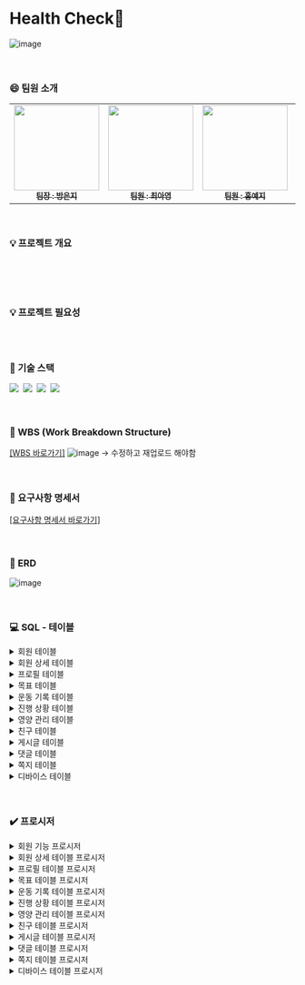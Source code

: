# Health Check🎾
![image](https://github.com/beyond-sw-camp/be07_1st_3team_healthcheck/assets/87412123/38fb1ecf-d0dd-4492-be0a-eb60d4c87e75)
<br>
<br>
<br>

### 😄 팀원 소개
<table>  
  <tbody>
    <tr>
      <td align="center"><a href="https://github.com/qkdrmawll"><img src="https://github.com/beyond-sw-camp/be07_1st_3team_healthcheck/assets/87412123/841a28b9-d43a-4d82-baa7-d02e683d364f" width="150px;" alt=""/><br /><sub><b>팀장 : 방은지 </b></sub></a><br /></td>
      <td align="center"><a href="https://github.com/tteia"><img src="https://github.com/beyond-sw-camp/be07_1st_3team_healthcheck/assets/87412123/b31e0bed-11aa-4363-b5bf-2f9b9e8ad4c3" width="150px;" alt=""/><br /><sub><b>팀원 : 최아영 </b></sub></a><br /></td>
      <td align="center"><a href="https://github.com/H-Yeji"><img src="https://github.com/beyond-sw-camp/be07_1st_3team_healthcheck/assets/87412123/cef94f09-9a8b-4abb-b573-c90e649117d4" width="150px;" alt=""/><br /><sub><b>팀원 : 홍예지 </b></sub></a><br /></td>
      <td align="center"><a href="https://github.com/leem5514"><img src="https://github.com/beyond-sw-camp/be07_1st_3team_healthcheck/assets/87412123/1113ad4a-631a-48fa-8a0f-88a772682f9f" width="150px;" alt=""/><br /><sub><b>팀원 : 이명규 </b></sub></a><br /></td>
    </tr>
  </tbody>
</table>
<br>


### 💡 프로젝트 개요 
<pre><code>
	
</code></pre>
<br>


### 💡 프로젝트 필요성 
<br>
<br>


### 📌 기술 스택
 <img src="https://img.shields.io/badge/mysql-4479A1?style=for-the-badge&logo=mysql&logoColor=white">&nbsp;&nbsp;<img src="https://img.shields.io/badge/mariaDB-003545?style=for-the-badge&logo=mariaDB&logoColor=white">&nbsp;&nbsp;<img src="https://img.shields.io/badge/github-181717?style=for-the-badge&logo=github&logoColor=white">&nbsp;&nbsp;<img src="https://img.shields.io/badge/git-F05032?style=for-the-badge&logo=git&logoColor=white"> 
<br>
<br> 
<br>

### 📅 WBS (Work Breakdown Structure)
[[WBS 바로가기]](https://docs.google.com/spreadsheets/d/1kbN5XonKJiKncqxmrI0m85HVIuabvkAwmK7VqzdzByo/edit#gid=0)
![image](https://github.com/beyond-sw-camp/be07_1st_3team_healthcheck/assets/87412123/ae703dfe-38a7-4ac6-96e3-74ffb63086b3)
-> 수정하고 재업로드 해야함  
<br>
<br>

### 📝 요구사항 명세서 
[[요구사항 명세서 바로가기]](https://docs.google.com/spreadsheets/d/1kbN5XonKJiKncqxmrI0m85HVIuabvkAwmK7VqzdzByo/edit?usp=sharing)
<br>
<br>
<br>

### 🎨 ERD
![image](https://github.com/beyond-sw-camp/be07_1st_3team_healthcheck/assets/87412123/c5932e45-79de-4592-a872-a6a4ae8edefb)
<br>
<br>
<br>

### 💻 SQL - 테이블 
<details>
  <summary>회원 테이블</summary>
  <pre><code>
  CREATE TABLE users (
    	id INT AUTO_INCREMENT,
    	nickname VARCHAR(255) UNIQUE NOT NULL,
    	name VARCHAR(255),
    	email VARCHAR(255) UNIQUE NOT NULL,
    	password VARCHAR(255) NOT NULL,
    	phone_number VARCHAR(20), 
    	created_date DATETIME NOT NULL DEFAULT CURRENT_TIMESTAMP NOT NULL,
    	age INT NOT NULL,
    	sex ENUM('M', 'F') NOT NULL,
    	delYN ENUM('Y', 'N') DEFAULT 'N',
    	primary key(id) 
); 
  </code></pre>
</details>  
<details> 
  <summary>회원 상세 테이블</summary>
  <pre><code>
  CREATE TABLE user_detail (
	id INT AUTO_INCREMENT,
	user_id INT NOT NULL,
	height DECIMAL(10,2) NOT NULL,
	weight DECIMAL(10,2) NOT NULL,
	bmi DECIMAL(10,2) NOT NULL,
	skeletal_muscle_mass DECIMAL(10,2) NOT NULL,
	body_fat_percentage DECIMAL(10,2),
	created_time DATETIME DEFAULT CURRENT_TIMESTAMP NOT NULL,
	delYN ENUM('Y', 'N') DEFAULT 'N',
	bmr INT,
	primary key(id),
	foreign key(user_id) references users(id) 
  );
  </code></pre>
</details> 
<details>
  <summary>프로필 테이블</summary>
  <pre><code>
  CREATE TABLE profile (
    id INT AUTO_INCREMENT, 
    user_id INT NOT NULL,
    intro VARCHAR(1000),
    fav_exercise VARCHAR(100),
    level ENUM('상', '중', '하'),
    delYN ENUM('Y', 'N') DEFAULT 'N',
    primary key(id), 
    FOREIGN KEY (user_id) REFERENCES users(id)
  );
  </code></pre>
</details> 
<details>
  <summary>목표 테이블</summary>
  <pre><code>
  CREATE TABLE goal (
    	id INT AUTO_INCREMENT,
    	user_id INT,
    	goal ENUM('체중감량', '근육량증가') NOT NULL,
    	target_date date NOT NULL,
    	target_kg DECIMAL(10, 2) NOT NULL,
    	status enum('진행중', '완료') default '진행중',
    	delYN ENUM('Y', 'N') DEFAULT 'N',
    	primary key(id), 
    	FOREIGN KEY (user_id) REFERENCES users(id)
  );
  </code></pre>
</details>
<details> 
  <summary>운동 기록 테이블</summary>
  <pre><code>
  CREATE TABLE exercise_record (
	id INT AUTO_INCREMENT,
	user_id INT NOT NULL,
	calories_burned DECIMAL(10, 2),
	start_time DATETIME,
	end_time DATETIME,
	primary key(id),
	foreign key(user_id) references users(id) 
  );
  </code></pre>
</details> 
<details>
  <summary>진행 상황 테이블</summary>
  <pre><code>
  CREATE TABLE progress (
    id INT AUTO_INCREMENT, 
    user_id INT NOT NULL,
    goal_id INT NOT NULL,
    currentTime date default current_date,
    remain_kg DECIMAL(10, 2) NOT NULL, 
    delYN ENUM('Y', 'N') DEFAULT 'N',
    primary key(id), 
    FOREIGN KEY (user_id) REFERENCES users(id),
    FOREIGN KEY (goal_id) REFERENCES goal(ID)
  );
  </code></pre>
</details>
<details> 
  <summary>영양 관리 테이블</summary>
  <pre><code>
  CREATE TABLE nutritional_management (
	id INT AUTO_INCREMENT,
	user_id INT NOT NULL,
	intake_time ENUM('아침', '점심', '저녁', '간식'),
	intake_date DATE DEFAULT CURRENT_DATE,
	car_kcal INT,
	pro_kcal INT,
	fat_kcal INT,
	total_kcal INT,
	delYN ENUM('Y', 'N') DEFAULT 'N',
	primary key(id),
	foreign key(user_id) references users(id) 
  );
  </code></pre>
</details>
<details>
  <summary>친구 테이블</summary>
  <pre><code>
    CREATE TABLE friend (
	    id int auto_increment,
	    user_id1 int NOT NULL,
	    user_id2 int NOT NULL,
	    created_time DATETIME DEFAULT CURRENT_TIMESTAMP NOT NULL,
	    delYN ENUM('Y', 'N') DEFAULT 'N',
	    primary key(id),
	    FOREIGN KEY (user_id1) REFERENCES users(id),
	    FOREIGN KEY (user_id2) REFERENCES users(id)
  );
  </code></pre>
</details> 
<details>
  <summary>게시글 테이블</summary>
  <pre><code>
    CREATE TABLE post (
	    id int auto_increment,
	    user_id int NOT NULL,
	    title varchar(255) NOT NULL,
	    contents varchar(3000),
	    created_time DATETIME DEFAULT CURRENT_TIMESTAMP NOT NULL,
	    hits int NOT NULL	DEFAULT 1,
	    delYN ENUM('Y', 'N') DEFAULT 'N',
	    primary key(id),
	    FOREIGN KEY (user_id) REFERENCES users(id)
  ); 
  </code></pre>
</details> 
<details>
  <summary>댓글 테이블</summary>
  <pre><code>
    CREATE TABLE reply (
	    id int auto_increment,
	    user_id int NOT NULL,
	    post_id int NOT NULL,
	    contents varchar(255) NOT NULL,
	    created_time DATETIME DEFAULT CURRENT_TIMESTAMP NOT NULL, 
	    delYN ENUM('Y', 'N') DEFAULT 'N',
	    primary key(id),
	    FOREIGN KEY (user_id) REFERENCES users(id),
	    FOREIGN KEY (post_id) REFERENCES post(id)
  );
  </code></pre>
</details> 
<details>
  <summary>쪽지 테이블</summary>
  <pre><code>
    CREATE TABLE message (
	    id int auto_increment,
	    sender int NOT NULL,
	    receiver int NOT NULL,
	    texts varchar(1000)	NOT NULL,
	    created_time DATETIME DEFAULT CURRENT_TIMESTAMP NOT NULL, 
	    delYN ENUM('Y', 'N') DEFAULT 'N',
	    primary key(id),
	    FOREIGN KEY (sender) REFERENCES users(id),
	    FOREIGN KEY (receiver) REFERENCES users(id)
  );
  </code></pre>
</details> 
<details>
  <summary>디바이스 테이블</summary>
  <pre><code>
    CREATE TABLE device (
	    id int auto_increment,
	    user_id int NOT NULL,
	    devices_alias varchar(255) NOT NULL UNIQUE,
	    serial_number varchar(255) NOT NULL UNIQUE,
	    created_time DATETIME DEFAULT CURRENT_TIMESTAMP NOT NULL, 
	    delYN ENUM('Y', 'N') DEFAULT 'N',
	    primary key(id),
	    FOREIGN KEY (user_id) REFERENCES users(id)
  ); 
  </code></pre>
</details> 
<br>
<br>

### ✔️ 프로시저 
<details> 
	<summary>회원 기능 프로시저</summary>
	<br> 
	🔶 회원 가입 프로시저 
	<img src="https://github.com/beyond-sw-camp/be07_1st_3team_healthcheck/assets/87412123/0652b889-338a-4572-bbd3-3a19db149c75">
	<pre><code>
	CALL signUp('suguri', 'suguri', 'suguri@naver.com', '2341', '010-1111-2222', 27, 'F'); 
	</code></pre>
	<img src="https://github.com/beyond-sw-camp/be07_1st_3team_healthcheck/assets/87412123/0ca77572-a380-4d7c-aed3-a28eda91df9d">
	user_id=5 회원 추가 
	<br>
	<br> 
	🔶 회원 정보 수정 프로시저
	<img src="https://github.com/beyond-sw-camp/be07_1st_3team_healthcheck/assets/87412123/0652b889-338a-4572-bbd3-3a19db149c75">
	<pre><code>
	CALL userEdit('tteia', 'minji', '8888', '010-8888-4444', '22');
	</code></pre>
	<img src="https://github.com/beyond-sw-camp/be07_1st_3team_healthcheck/assets/87412123/89eada0c-eb6d-4138-ae34-127868fa2dd4">
	user_id=3 회원 정보 변경 
	<br>
	<br> 
	🔶 회원 탈퇴 프로시저
	<pre><code>
	CALL userEdit('tteia', 'minji', '8888', '010-8888-4444', '22');
	</code></pre>
	<img src="https://github.com/beyond-sw-camp/be07_1st_3team_healthcheck/assets/87412123/5a571e6e-3092-4344-8291-82992f470545">
	user_id=5 회원 탈퇴 (delYN 컬럼값 'Y') 
</details> 
<details> 
  <summary>회원 상세 테이블 프로시저</summary>
  <br> 
	🔶 회원 상세 기록 추가 + 진행상황 등록 및 업데이트 + status 변경 프로시저<br> 
	[ 회원 상세 기록 추가 + 해당 회원 목표에 관한 진행상황 내역이 있다면 업데이트 ] <br> 
	<img src="https://github.com/beyond-sw-camp/be07_1st_3team_healthcheck/assets/87412123/8d168d21-7d40-4d49-aaf1-eb53a90d49b4", height=130><br> 
	회원 인바디 측정 결과 등록 전 회원 상세 테이블<br> 
	<img src="https://github.com/beyond-sw-camp/be07_1st_3team_healthcheck/assets/87412123/0c5a290f-8be3-4dae-9975-22768f9021ec", height=130><br>
	회원 인바디 측정 결과 등록 전 진행상황 테이블 <br>
	<br> 
	<pre><code>
	call 회원_인바디_정보_입력('tteia', 168, 50, 17.71, 24.03, 18.01, 1450); 
	</code></pre>
	닉네임 tteia 회원의 인바디 측정 결과 등록<br>
	<img src="https://github.com/beyond-sw-camp/be07_1st_3team_healthcheck/assets/87412123/86ab006d-7b0f-4db9-8d12-8804eaf2291e", height=130><br>
	측정 결과가 회원 상세 테이블에 추가됨<br>
	<img src="https://github.com/beyond-sw-camp/be07_1st_3team_healthcheck/assets/87412123/f267ab88-9e27-4875-b631-905729f040fe", height=130><br> 
	등록된 인바디 측정 결과를 토대로 진행상황 테이블의 남은 목표 갱신<br> 
	<br> 
	[ 회원 상세 기록 추가 + 진행상황 업데이트 + 상태 변경 ]<br> 
	<pre><code>
	call 회원_인바디_정보_입력('tteia', 168, 50, 17.71, 25.03, 17.01, 1470); 
	</code></pre>
 	<img src="https://github.com/beyond-sw-camp/be07_1st_3team_healthcheck/assets/87412123/d83982ad-1180-46fe-b1ca-aed674904385", height=130><br>
	user_id=3 회원이 목표를 달성해서 남은 목표가 없음 확인<br>
	<img src="https://github.com/beyond-sw-camp/be07_1st_3team_healthcheck/assets/87412123/586d9cb0-e9ba-42ac-aef5-8d1784ca4e65", height=130><br> 
	user_id=3 회원의 목표 상태 '진행중' > '완료'로 업데이트<br> 
	<br> 
 	[ 회원 상세 기록 추가 + 해당 회원 목표에 관한 진행상황 내역이 없다면 추가 ]<br> 
	<img src="https://github.com/beyond-sw-camp/be07_1st_3team_healthcheck/assets/87412123/82631599-aada-4f72-ba5f-f7e0afa9d7a7", height=130><br> 
	user_id=2 회원이 '근육량증가'라는 새로운 목표 등록<br> 
	<img src="https://github.com/beyond-sw-camp/be07_1st_3team_healthcheck/assets/87412123/a1d911af-722f-4067-933c-15f4141b0bb2", height=150><br> 
	새로 등록한 목표에 관한 진행상황 내역은 아직 없음<br>
	<br> 
	<pre><code>
	call 회원_인바디_정보_입력('yeji', 165, 48, 17.81, 23.02, 17.25, 1430);  
	</code></pre>
	user_id=2 새로운 인바디 측정 완료<br> 
	<img src="https://github.com/beyond-sw-camp/be07_1st_3team_healthcheck/assets/87412123/e9b8640a-067a-4c05-97fc-ccfab579b2ac", height=150><br> 
	해당 목표에 대한 progress 새로 등록 성공 ✌🏻 
	<br>
	<br> 
	🔶 회원 상세 조회 프로시저<br> 
	<pre><code>
	call 회원_상세_조회('yeji');  
	</code></pre> 
	회원의 닉네임을 입력 받으면<br>
	<img src="https://github.com/beyond-sw-camp/be07_1st_3team_healthcheck/assets/87412123/2df8767c-98e7-4ffd-980b-3b07c75ad1bc", height=110, width=800><br> 
	해당 회원의 인바디 측정 결과 조회  
</details> 
<details>
  <summary>프로필 테이블 프로시저</summary>
	<br>
	🔶 프로필 수정 프로시저<br> 
	<img src="https://github.com/beyond-sw-camp/be07_1st_3team_healthcheck/assets/87412123/b42cb44b-f392-414c-bc1b-0a1565f27479", height=130><br> 
	<pre><code>
	call db_project.프로필업데이트('dding2', 'updatecheck', 'fingersport', '중'); 
	</code></pre> 
	<img src="https://github.com/beyond-sw-camp/be07_1st_3team_healthcheck/assets/87412123/074b9140-d68f-4c23-b02f-eaadb04f929a", height=130><br> 
	입력 받은 회원의 프로필 내용 수정 
</details> 
<details>
  <summary>목표 테이블 프로시저</summary>
  <br>
  🔶 새로운 목표 추가 프로시저<br> 
  <pre><code>
  CALL setGoal('yeji', '근육량증가', '2024-10-10', 24.02); 
  </code></pre>
  <img src="https://github.com/beyond-sw-camp/be07_1st_3team_healthcheck/assets/87412123/ecfd7413-e964-4c85-8dae-273b19f6d5ce", height=150><br> 
  user_id=2 회원의 새로운 목표 추가 (근육량증가)<br>
  <br> 
  🔶 기존 목표 수정 프로시저<br> 
  <img src="https://github.com/beyond-sw-camp/be07_1st_3team_healthcheck/assets/87412123/f06414ac-7f35-48b6-9cfc-4b3f7cc82a1e", height=150><br> 
  <pre><code>
  CALL goalEdit('qkdrmawll', '체중감량', '2024-09-28', '44'); 
  </code></pre> 
  <img src="https://github.com/beyond-sw-camp/be07_1st_3team_healthcheck/assets/87412123/2a39cb85-c6e8-4b29-8b70-0c910e22fbae", height=150><br> 
  user_id=1 회원의 목표를 근육량증가 > 체중감량으로 변경<br> 
  <img src="https://github.com/beyond-sw-camp/be07_1st_3team_healthcheck/assets/87412123/d354fccb-36df-4dca-87ff-9d0806064413", height=150><br> 
  수정된 목표에 맞는 진행상황 내역 업데이트 (목표까지 남은 근육량 > 남은 체중) 
</details>
<details> 
  <summary>운동 기록 테이블 프로시저</summary>
  <br> 
  🔶 운동 기록 추가 프로시저<br> 
  <img src="https://github.com/beyond-sw-camp/be07_1st_3team_healthcheck/assets/87412123/ad89a49d-384a-4246-840b-b7a1fa3c59de", height=150><br> 
  운동기록 삽입 전 테이블 <br> 
  <pre><code>
  call 운동기록_등록('yeji', 213, '2024-05-31 11:11', '2024-05-31 12:13'); 
  </code></pre>
  운동 기록 입력 받으면 <br> 
  <img src="https://github.com/beyond-sw-camp/be07_1st_3team_healthcheck/assets/87412123/e23c7cbb-6fc5-4362-ae58-7681c529c370", height=150><br>
  새로운 운동 기록 추가 
</details> 
<details>
  <summary>진행 상황 테이블 프로시저</summary>
	<br>
	🔶 진행상황 조회 프로시저<br> 
  	<pre><code>
	call 진행상황_조회('tteia'); 
	</code></pre>
  	닉네임 tteia 회원의 진행상황 조회<br> 
  	<img src="https://github.com/beyond-sw-camp/be07_1st_3team_healthcheck/assets/87412123/71df5b66-d221-402e-851a-aaceffb120f9", height=130><br> 
</details> 
<details> 
  <summary>영양 관리 테이블 프로시저</summary>
  <br> 
  🔶 영양 섭취 추가 프로시저<br>  
  <pre><code>
  call db_project.영양관리시스템('yeji', '2024-06-02', '아침', 280, 30, 29, 547);  
  </code></pre>
  섭취한 영양 기록 입력 받으면<br>
  <img src="https://github.com/beyond-sw-camp/be07_1st_3team_healthcheck/assets/87412123/9497159c-8875-4b30-8cc4-3156d06238ab", height=250><br> 
  테이블에 기록 추가<br>
  <br> 
  🔶 일일 섭취량 조회 프로시저<br>  
  <pre><code>
  call 사용자의당일섭취량('yeji');  
  </code></pre>
  닉네임을 입력 받으면<br> 
  <img src="https://github.com/beyond-sw-camp/be07_1st_3team_healthcheck/assets/87412123/11dcacdf-9f65-49d4-8aae-bf40b1149096", height=100><br> 
  CURDATE()를 활용해서 당일 기준 사용자가 섭취한 탄수화물, 단백질, 지방, 일일 섭취 칼로리를 합하여 제공
</details>
<details>
  <summary>친구 테이블 프로시저</summary>
  <br> 
  🔶 친구 목록 추가<br> 
  <pre><code>
  CALL add_friends('yeji','dding2');
  </code></pre>
  <img src="https://github.com/beyond-sw-camp/be07_1st_3team_healthcheck/assets/87412123/3d43ac13-4ee3-43c4-aecf-c96e62e17b25"><br>
  user_id=2인 yeji와 user_id=4인 dding2가 친구 목록에 추가 (친구 맺음) 
  <br>
  <br> 
  🔶 친구 목표 조회 프로시저<br>
  <pre><code>
  CALL viewFriendsGoal('yeji','dding2'); 
  </code></pre>
  <img src="https://github.com/beyond-sw-camp/be07_1st_3team_healthcheck/assets/87412123/85f0ef2e-1eff-4b1b-af07-9a2f6bbfdc23", height=120><br> 
  입력받은 두 회원이 친구일 경우 -> 친구의 목표 조회 가능<br>
  <img src="https://github.com/beyond-sw-camp/be07_1st_3team_healthcheck/assets/87412123/17ea63f9-e58e-4110-bc3f-2e55cdf95a23", height=120><br> 
  입력받은 두 회원이 친구가 아닐 경우 -> 친구의 목표 조회 불가능<br> 
  <br>
  <br> 
  🔶 친구 진행 상황 조회 프로시저<br>
  <pre><code>
  CALL viewFriendsProgress('yeji','dding2');
  </code></pre>
  <img src="https://github.com/beyond-sw-camp/be07_1st_3team_healthcheck/assets/87412123/f35b75c1-4552-47eb-96da-64e3bf45e602", height=130><br>  
  내 닉네임과 친구의 닉네임을 입력하면 친구의 진행 상황 조회 가능 
</details> 
<details>
  <summary>게시글 테이블 프로시저</summary>
  <br> 
  🔶 게시글 등록 프로시저<br> 
  <pre><code>
  CALL write_post('qkdrmawll', 'hi', 'hello'); 
  </code></pre>
  <img src="https://github.com/beyond-sw-camp/be07_1st_3team_healthcheck/assets/87412123/8e03eea7-c2e6-4de7-b1ce-5b69fa11c7b5"><br> 
  id=17 게시글 등록 
  <br>
  <br> 
  🔶 게시글 수정 프로시저<br> 
  <pre><code>
  CALL update_post (17, 'new title', 'new contents'); 
  </code></pre>
  <img src="https://github.com/beyond-sw-camp/be07_1st_3team_healthcheck/assets/87412123/38e5fa9b-e966-4655-bcd8-e913e44edbc0"><br> 
  id=17인 게시물의 제목과 내용 수정 
  <br>
  <br>
  🔶 게시글 작성자로 조회 프로시저<br> 
  <pre><code>
  CALL search_by_author ('qkdrmawll');
  </code></pre>
  <img src="https://github.com/beyond-sw-camp/be07_1st_3team_healthcheck/assets/87412123/f504ebf5-649e-4657-9d6b-c59968907e01"><br> 
  닉네임으로 해당 회원의 게시글 조회 
  <br>
  <br>
  🔶 게시글 제목으로 조회 프로시저<br> 
  <pre><code>
  CALL search_by_title ('h'); 
  </code></pre>
  <img src="https://github.com/beyond-sw-camp/be07_1st_3team_healthcheck/assets/87412123/3b002d4f-7e28-44d1-9ce1-fc37a3f29e85"><br> 
  입력받은 내용이 제목으로 들어간 게시글 조회  
</details> 
<details>
  <summary>댓글 테이블 프로시저</summary>
  <br> 
  🔶 댓글 작성 프로시저<br> 
  <pre><code>
  CALL write_reply('qkdrmawll', 1, 'This is a reply.'); 
  </code></pre>
  <img src="https://github.com/beyond-sw-camp/be07_1st_3team_healthcheck/assets/87412123/3f29d0e2-961c-48f5-abb7-fd961110482d"><br>
  댓글 추가 
  <br>
  <br>
  🔶 댓글 조회 프로시저<br> 
  <pre><code>
  CALL view_replies(2); 
  </code></pre>
  <img src="https://github.com/beyond-sw-camp/be07_1st_3team_healthcheck/assets/87412123/380096ba-6f06-4045-aba3-cf206981d169", height=150><br> 
  post_id=2인 게시물에 달린 댓글 모두 조회 
  <br>
  <br>
  🔶 댓글 수정 프로시저<br>
  <img src="https://github.com/beyond-sw-camp/be07_1st_3team_healthcheck/assets/87412123/831e8c22-3f08-4f22-903f-b54f29c6f7ef", height=210><br>
  수정 전 댓글 목록<br> 
  <pre><code>
  CALL edit_reply(21, 'new reply');
  </code></pre>
  <img src="https://github.com/beyond-sw-camp/be07_1st_3team_healthcheck/assets/87412123/88f3c171-66c5-4d8a-907d-b91811c80054", height=210><br> 
  id=21인 댓글의 내용 변경 
</details> 
<details>
  <summary>쪽지 테이블 프로시저</summary>
  <br> 
  🔶 쪽지 발송 프로시저<br>
  <pre><code>
  CALL sendMessage("qkdrmawll", "tteia", "what's your favorite fruits?"); 
  </code></pre>
  <img src="https://github.com/beyond-sw-camp/be07_1st_3team_healthcheck/assets/87412123/5857b7bb-ff71-4227-87ae-3f95fa8e9364"><br>
  1번 회원이 3번 회원에게 쪽지 발송 
  <br>
  <br>
  🔶 수신 조회 프로시저<br> 
  <pre><code>
  CALL messageBox("tteia"); 
  </code></pre>
  <img src="https://github.com/beyond-sw-camp/be07_1st_3team_healthcheck/assets/87412123/5e0145d9-8068-4c8d-8dea-637c99001417"><br>
  receiver=3의 수신 쪽지 모두 조회 
  <br>
  <br>
  🔶 발신 조회 프로시저<br>
  <pre><code>
  CALL sendBox("qkdrmawll"); 
  </code></pre>
  <img src="https://github.com/beyond-sw-camp/be07_1st_3team_healthcheck/assets/87412123/ad72a2d3-2b67-4c32-8d90-b1c7f1c1c471"><br>
  sender=1의 발신 쪽지 모두 조회 
</details> 
<details> 
  <summary>디바이스 테이블 프로시저</summary>
  <br> 
  🔶 디바이스 등록 프로시저<br>
  <img src="https://github.com/beyond-sw-camp/be07_1st_3team_healthcheck/assets/87412123/767cbe35-e16d-450b-95c0-f92d25046252"><br>
  <pre><code>
  CALL deviceRegist('qkdrmawll', 'myWatch', 'AW4432');
  </code></pre>
  <img src="https://github.com/beyond-sw-camp/be07_1st_3team_healthcheck/assets/87412123/cac4584d-fb97-4bad-ac12-43a651d4a111"><br>
  id=4 기기 등록 
</details> 
<br>
<br> 
